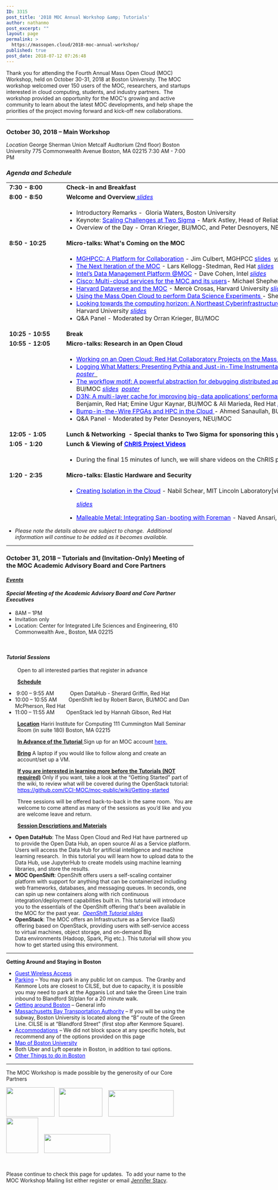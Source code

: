 ```yaml
---
ID: 3315
post_title: '2018 MOC Annual Workshop &amp; Tutorials'
author: nathanmo
post_excerpt: ""
layout: page
permalink: >
  https://massopen.cloud/2018-moc-annual-workshop/
published: true
post_date: 2018-07-12 07:26:48
---
```

<p class="entry-header">Thank you for attending the Fourth Annual Mass Open Cloud (MOC) Workshop, held on October 30-31, 2018 at Boston University. The MOC workshop welcomed over 150 users of the MOC, researchers, and startups interested in cloud computing, students, and industry partners.  The workshop provided an opportunity for the MOC's growing and active community to learn about the latest MOC developments, and help shape the priorities of the project moving forward and kick-off new collaborations.</p>


<hr />

<h3><strong>October 30, 2018 – Main Workshop</strong></h3>
<em>Location</em>
George Sherman Union
Metcalf Audtorium (2nd floor)
Boston University
775 Commonwealth Avenue
Boston, MA 02215
7:30 AM - 7:00 PM
<h3><em>Agenda and Schedule </em></h3>
<table style="width: 1184px; height: 912px;">
<tbody>
<tr style="height: 18px;">
<td style="width: 139px; height: 18px;"><strong>7:30 - 8:00 </strong></td>
<td style="width: 1029px; height: 18px;"><strong>Check-in and Breakfast </strong></td>
</tr>
<tr style="height: 18px;">
<td style="width: 139px; height: 18px;"><strong>8:00 - 8:50</strong><strong>
</strong></td>
<td style="width: 1029px; height: 18px;"><strong>Welcome and Overview</strong><span style="text-decoration: underline;"><span style="color: #0000ff; text-decoration: underline;"><em><a style="color: #0000ff; text-decoration: underline;" href="https://massopen.cloud/wp-content/uploads/2018/11/Welcome-and-Team-2018.pdf"> slides</a></em></span></span></td>
</tr>
<tr style="height: 72px;">
<td style="width: 139px; height: 72px;"><strong> </strong></td>
<td style="width: 1029px; height: 72px;">
<ul>
 	<li>Introductory Remarks -  Gloria Waters, Boston University</li>
 	<li>Keynote: <span style="color: #0000ff;"><a style="color: #0000ff; text-decoration: underline;" href="https://massopen.cloud/wp-content/uploads/2018/10/Astley-Abstract-and-Bio.pdf">Scaling Challenges at Two Sigma</a></span> - Mark Astley, Head of Reliability Engineering, Two Sigma Investments <span style="text-decoration: underline;"><span style="color: #0000ff; text-decoration: underline;"><em><a style="color: #0000ff; text-decoration: underline;" href="https://massopen.cloud/wp-content/uploads/2018/11/Astley_MOC-Workshop-2018-keynote.pdf">slides</a></em></span></span></li>
 	<li>Overview of the Day - Orran Krieger, BU/MOC, and Peter Desnoyers, NEU/MOC <span style="text-decoration: underline;"><span style="color: #0000ff; text-decoration: underline;"><em><a style="color: #0000ff; text-decoration: underline;" href="https://massopen.cloud/wp-content/uploads/2018/11/Kickoff-2018.pdf">slides</a></em></span></span></li>
</ul>
</td>
</tr>
<tr style="height: 18px;">
<td style="width: 139px; height: 18px;"><strong>8:50 - 10:25</strong></td>
<td style="width: 1029px; height: 18px;"><b>Micro-talks: What's Coming on the MOC</b></td>
</tr>
<tr style="height: 173px;">
<td style="width: 139px; height: 173px;"><strong> </strong></td>
<td style="width: 1029px; height: 173px;">
<ul>
 	<li><span style="text-decoration: underline;"><span style="color: #0000ff; text-decoration: underline;"><a style="color: #0000ff; text-decoration: underline;" href="https://massopen.cloud/wp-content/uploads/2018/10/Culbert-Abstract-and-Bio.pdf">MGHPCC: A Platform for Collaboration</a></span></span> - Jim Culbert, MGHPCC <span style="color: #0000ff; text-decoration: underline;"><a style="color: #0000ff; text-decoration: underline;" href="https://massopen.cloud/wp-content/uploads/2018/11/1.-Culbert.pdf">slides</a></span><span style="color: #0000ff;">  </span><span style="text-decoration: underline;"><em><span style="color: #0000ff; text-decoration: underline;"><a href="https://www.youtube.com/watch?v=D6fWgBh7vNU&amp;t=0s&amp;list=PLKNUArbT35cAAaJQbcLgkhmr8V6bWZa3f&amp;index=3" target="_blank" rel="noopener">video</a></span></em></span></li>
 	<li><span style="text-decoration: underline;"><span style="color: #0000ff; text-decoration: underline;"><a style="color: #0000ff; text-decoration: underline;" href="https://massopen.cloud/wp-content/uploads/2018/10/Kellogg-Stedman-Abstract-and-Bio-1.pdf">The Next Iteration of the MOC</a></span></span> - Lars Kellogg-Stedman, Red Hat <em style="color: #0000ff; text-decoration: underline; font-family: inherit; font-size: inherit;"><a style="color: #0000ff; text-decoration: underline;" href="https://massopen.cloud/wp-content/uploads/2018/11/2.-Stedman-Kellogg-MOC-Talk.pdf">slides</a></em></li>
 	<li><span style="color: #0000ff;"><a style="color: #0000ff; text-decoration: underline;" href="https://massopen.cloud/wp-content/uploads/2018/10/Abstract-and-Bio.pdf">Intel’s Data Management Platform @MOC</a></span> - Dave Cohen, Intel <em style="font-family: inherit; font-size: inherit;"><span style="text-decoration: underline;"><span style="color: #0000ff; text-decoration: underline;"><a style="color: #0000ff; text-decoration: underline;" href="https://massopen.cloud/wp-content/uploads/2018/11/3.-Cohen-MOC-Storage-Disaggregation.pdf">slides</a></span></span></em></li>
 	<li><span style="color: #0000ff;"><a style="color: #0000ff;" href="https://massopen.cloud/wp-content/uploads/2018/10/Shepherd-Abstract-and-Bio-1.pdf"><span style="text-decoration: underline;">Cisco: Multi-cloud services for the MOC and its users</span></a></span>- Michael Shepherd, Cisco <em style="font-family: inherit; font-size: inherit;"><span style="text-decoration: underline; color: #0000ff;"><a style="color: #0000ff; text-decoration: underline;" href="https://massopen.cloud/wp-content/uploads/2018/11/4.-Shepherd-MOC_OCT_2018_v2.0.pdf">slides</a></span></em></li>
 	<li><span style="text-decoration: underline;"><span style="color: #0000ff; text-decoration: underline;"><a style="color: #0000ff; text-decoration: underline;" href="https://massopen.cloud/wp-content/uploads/2018/10/Crosas-Abstract-and-Bio.pdf">Harvard Dataverse and the MOC</a></span></span> - Mercè Crosas, Harvard University <em style="color: #0000ff;"><a style="color: #0000ff; text-decoration: underline;" href="https://massopen.cloud/wp-content/uploads/2018/11/5.-Crosas-presentation.pdf">slides</a></em><span style="font-family: inherit; font-size: inherit;">  </span><span style="text-decoration: underline;"><span style="color: #0000ff;"><em><a style="color: #0000ff; text-decoration: underline;" href="https://massopen.cloud/wp-content/uploads/2018/11/5.-e-board_-Harvard-Dataverse-and-the-MOC-1.pdf">poster</a></em></span></span></li>
 	<li><span style="text-decoration: underline;"><span style="color: #0000ff; text-decoration: underline;"><a style="color: #0000ff; text-decoration: underline;" href="https://massopen.cloud/wp-content/uploads/2018/10/Huels-Abstract-and-bio.pdf">Using the Mass Open Cloud to perform Data Science Experiments</a> </span></span>- Sherard Griffin, Red Hat <em style="color: #0000ff; text-decoration: underline; font-family: inherit; font-size: inherit;"><a style="color: #0000ff; text-decoration: underline;" href="https://massopen.cloud/wp-content/uploads/2018/11/6.-Griffin_MOC-Workshop-2018-Open-Data-Hub.pdf">slides</a></em></li>
 	<li><span style="text-decoration: underline;"><span style="color: #0000ff; text-decoration: underline;"><a style="color: #0000ff; text-decoration: underline;" href="https://massopen.cloud/wp-content/uploads/2018/10/Gilmore-and-Yokel-Abstract-and-Bio.pdf">Looking towards the computing horizon: A Northeast Cyberinfrastructure Lab</a> </span></span>- Wayne Gilmore, Boston University &amp; Scott Yokel, Harvard University <em style="color: #0000ff; text-decoration: underline; font-family: inherit; font-size: inherit;"><a style="color: #0000ff; text-decoration: underline;" href="https://massopen.cloud/wp-content/uploads/2018/11/7.Gilmore-Yokel.pdf">slides</a></em></li>
 	<li>Q&amp;A Panel - Moderated by Orran Krieger, BU/MOC</li>
</ul>
</td>
</tr>
<tr style="height: 18px;">
<td style="width: 139px; height: 18px;"><strong>10:</strong><strong>25</strong><strong style="font-family: inherit; font-size: inherit;"> - 10:55</strong><strong>
</strong></td>
<td style="width: 1029px; height: 18px;"><b>Break</b></td>
</tr>
<tr style="height: 18px;">
<td style="width: 139px; height: 18px;"><strong>10:55 - 12:05</strong></td>
<td style="width: 1029px; height: 18px;"><b>Micro-talks: Research in an Open Cloud</b></td>
</tr>
<tr style="height: 173px;">
<td style="width: 139px; height: 163px;"><strong> </strong></td>
<td style="width: 1029px; height: 163px;">
<ul>
 	<li><span style="text-decoration: underline;"><a href="https://massopen.cloud/wp-content/uploads/2018/10/Brock-Abstract-and-Bio.pdf"><span style="color: #0000ff; text-decoration: underline;">Working on an Open Cloud: Red Hat Collaboratory Projects on the Mass Open Cloud</span></a></span> - Hugh Brock, Red Hat <em style="color: #0000ff; text-decoration: underline; font-family: inherit; font-size: inherit;"><a style="color: #0000ff; text-decoration: underline;" href="https://massopen.cloud/wp-content/uploads/2018/11/1.-Brock.pdf">slides</a></em></li>
 	<li><span style="color: #0000ff;"><a style="color: #0000ff;" href="https://massopen.cloud/wp-content/uploads/2018/10/Ates-and-Sturmann-Abstract-and-Bio.pdf"><span style="text-decoration: underline;">Logging What Matters: Presenting Pythia and Just-in-Time Instrumentation</span></a></span> - Emre Ates, BU &amp; Lily Sturmann, BU/Red Hat <em style="color: #0000ff;"><a style="color: #0000ff;" href="https://massopen.cloud/wp-content/uploads/2018/11/2.-Ates-Sturmann.pdf">slides</a></em><span style="font-family: inherit; font-size: inherit;">  </span><span style="text-decoration: underline;"><span style="color: #0000ff; text-decoration: underline;"><em><a style="color: #0000ff; text-decoration: underline;" href="https://massopen.cloud/wp-content/uploads/2018/11/8.-Ates-Sturmann.pdf">poster</a></em></span>  </span></li>
 	<li><a href="https://massopen.cloud/wp-content/uploads/2018/10/Abdi-and-Ghaemi-Abstract-and-Bio-1.pdf"><span style="text-decoration: underline; color: #0000ff;">The workflow motif: A powerful abstraction for debugging distributed applications</span>-</a> Mania Abdi, NEU/MOC &amp; Golsana Ghaemi, BU/MOC <em style="color: #0000ff;"><a style="color: #0000ff; text-decoration: underline;" href="https://massopen.cloud/wp-content/uploads/2018/11/3.-Ghaemi-and-Abdi.pdf">slides</a></em><span style="font-family: inherit; font-size: inherit;">  </span><span style="text-decoration: underline;"><span style="color: #0000ff;"><em><a style="color: #0000ff; text-decoration: underline;" href="https://massopen.cloud/wp-content/uploads/2018/11/6.-Abdi-and-Ghaemi-MOC-Workshop-2018-Poster.pdf">poster</a></em></span></span></li>
 	<li><a href="https://massopen.cloud/wp-content/uploads/2018/10/Benjamin-Kaynar-and-Maredia-Abstract-and-Bio.pdf"><span style="text-decoration: underline;"><span style="color: #0000ff; text-decoration: underline;">D3N: A multi-layer cache for improving big-data applications’ performance in data centers with imbalanced networks</span></span></a><em>- </em>Matt Benjamin, Red Hat; Emine Ugur Kaynar, BU/MOC &amp; Ali Marieda, Red Hat <em style="color: #0000ff; text-decoration: underline; font-family: inherit; font-size: inherit;"><a style="color: #0000ff; text-decoration: underline;" href="https://massopen.cloud/wp-content/uploads/2018/11/4.-Ugur-Bejamin-Marieda.pdf">slides</a></em></li>
 	<li><span style="text-decoration: underline;"><span style="color: #0000ff; text-decoration: underline;"><a style="color: #0000ff; text-decoration: underline;" href="https://massopen.cloud/wp-content/uploads/2018/10/Sanaullah-Abstract-and-Bio.pdf">Bump-in-the-Wire FPGAs and HPC in the Cloud</a> </span></span><em>-</em> Ahmed Sanaullah, BU</li>
 	<li>Q&amp;A Panel - Moderated by Peter Desnoyers, NEU/MOC</li>
</ul>
</td>
</tr>
<tr style="height: 18px;">
<td style="width: 139px; height: 18px;"><strong>12:05 - 1:05</strong></td>
<td style="width: 1029px; height: 18px;"><strong>Lunch &amp; Networking  - Special thanks to Two Sigma for sponsoring this year's MOC Workshop lunch!</strong></td>
</tr>
<tr style="height: 17px;">
<td style="width: 139px; height: 17px;"><strong>1:05 - 1:20</strong></td>
<td style="width: 1029px; height: 17px;"><strong>Lunch &amp; Viewing of <span style="text-decoration: underline;"><span style="color: #0000ff; text-decoration: underline;"><a style="color: #0000ff; text-decoration: underline;" href="https://www.redhat.com/en/creating-chris?sc_cid=701f2000000RRFgAAO">ChRIS Project Videos</a></span></span></strong></td>
</tr>
<tr style="height: 41px;">
<td style="width: 139px; height: 41px;"><strong> </strong></td>
<td style="width: 1029px; height: 41px;">
<ul>
 	<li>During the final 15 minutes of lunch, we will share videos on the ChRIS project.</li>
</ul>
</td>
</tr>
<tr style="height: 18px;">
<td style="width: 139px; height: 18px;"><strong>1:20 - 2:35 </strong></td>
<td style="width: 1029px; height: 18px;"><strong>Micro-talks: Elastic Hardware and Security</strong></td>
</tr>
<tr style="height: 18px;">
<td style="width: 139px; height: 18px;"><strong> </strong></td>
<td style="width: 1029px; height: 18px;">
<ul>
 	<li><span style="text-decoration: underline;"><span style="color: #0000ff; text-decoration: underline;"><a style="color: #0000ff; text-decoration: underline;" href="https://massopen.cloud/wp-content/uploads/2018/10/Schear-Abstract-and-Bio.pdf">Creating Isolation in the Cloud</a></span></span> - Nabil Schear, MIT Lincoln Laboratory[video]

<span style="text-decoration: underline;"><span style="color: #0000ff;"><em><a style="color: #0000ff; text-decoration: underline;" href="https://massopen.cloud/wp-content/uploads/2018/11/1.-Schear.pdf">slides</a></em></span></span></li>
 	<li><span style="text-decoration: underline; color: #0000ff;"><a style="color: #0000ff; text-decoration: underline;" href="https://massopen.cloud/wp-content/uploads/2018/10/Ballou-Abstract-and-Bio.pdf">Malleable Metal: Integrating San-booting with Foreman</a></span> - Naved Ansari, BU/MOC &amp; Ian Ballou, BU/MOC[video]

<span style="text-decoration: underline;"><span style="color: #0000ff; text-decoration: underline;"><em><a style="color: #0000ff; text-decoration: underline;" href="https://massopen.cloud/wp-content/uploads/2018/11/2.-Ansari-and-Ballou.pdf">slides</a></em></span></span></li>
 	<li><a href="https://massopen.cloud/wp-content/uploads/2018/10/Mohan-Abstract-and-Bio.pdf"><span style="text-decoration: underline;"><span style="color: #0000ff; text-decoration: underline;">Agentless Bare-Metal Introspection</span></span></a> - Apoorve Mohan, NEU/MOC[video]

<span style="text-decoration: underline;"><span style="color: #0000ff; text-decoration: underline;"><em><a style="color: #0000ff; text-decoration: underline;" href="https://massopen.cloud/wp-content/uploads/2018/11/3.-Mohan.pdf">slides</a></em></span></span></li>
 	<li><span style="text-decoration: underline;"><span style="color: #0000ff; text-decoration: underline;"><a style="color: #0000ff; text-decoration: underline;" href="https://massopen.cloud/wp-content/uploads/2018/10/Mossayebzedah-Abstract-and-Bio-1.pdf">The Security in Elastic Secure </a>Infrastructure</span></span>- Amin Mosayyebzadeh, BU/MOC[video]

<em style="color: #0000ff;"><a style="color: #0000ff; text-decoration: underline;" href="https://massopen.cloud/wp-content/uploads/2018/11/4.-Amin.pdf">slides</a></em>  <span style="text-decoration: underline;"><span style="color: #0000ff;"><em><a style="color: #0000ff; text-decoration: underline;" href="https://massopen.cloud/wp-content/uploads/2018/11/11.-Amin-Mossayebzadeh.pdf">poster</a></em></span> </span></li>
 	<li><a href="https://massopen.cloud/wp-content/uploads/2018/10/Patel-Abstract-and-Bio.pdf"><span style="text-decoration: underline; color: #0000ff;">Strong Isolation, Verification, and Control in Future Public Clouds</span></a> - Rushi Patel, BU</li>
 	<li><a href="https://massopen.cloud/wp-content/uploads/2018/10/Tikale-Abstract-and-Bio.pdf"><span style="text-decoration: underline;"><span style="color: #0000ff; text-decoration: underline;">FLOCX: Enabling marketplace at the bottom of the cloud</span> </span></a>- Sahil Tikale, BU/MOC[video]

<span style="text-decoration: underline;"><span style="color: #0000ff; text-decoration: underline;"><em><a style="color: #0000ff; text-decoration: underline;" href="https://massopen.cloud/wp-content/uploads/2018/11/5.-Tikale.pdf">slides</a></em></span></span></li>
 	<li><span style="text-decoration: underline;"><span style="color: #0000ff; text-decoration: underline;"><em>Q&amp;A Panel - Moderated by Orran Krieger, BU/MOC</em></span></span></li>
</ul>
</td>
</tr>
<tr style="height: 18px;">
<td style="width: 139px; height: 18px;"><strong>2:35 - 3:40</strong></td>
<td style="width: 1029px; height: 18px;"><strong>Micro-talks: Research on an Open Cloud</strong></td>
</tr>
<tr style="height: 135px;">
<td style="width: 139px; height: 135px;"><strong> </strong></td>
<td style="width: 1029px; height: 135px;">
<ul>
 	<li><span style="text-decoration: underline;"><a href="https://massopen.cloud/wp-content/uploads/2018/10/McPherson-and-Pienaar-Abstract-and-Bio-2.pdf"><span style="color: #0000ff; text-decoration: underline;">Medical Image Processing on the MOC with ChRIS and OpenShift</span> </a></span>- Dan McPherson, Red Hat &amp; Rudolph Pienaar, Boston Children's Hospital[video]

<span style="text-decoration: underline;"><span style="color: #0000ff;"><em><a style="color: #0000ff; text-decoration: underline;" href="https://massopen.cloud/wp-content/uploads/2018/11/1.-McPherson-Pienaar.pdf">slides</a></em></span></span></li>
 	<li><span style="text-decoration: underline;"><span style="color: #0000ff; text-decoration: underline;"><a style="color: #0000ff; text-decoration: underline;" href="https://massopen.cloud/wp-content/uploads/2018/10/Getchell-Abstract-and-Bio.pdf">Secure Multi-Party Computing in the Cloud</a></span></span> - Ben Getchell, BU[video]

<em><span style="color: #0000ff;"><a style="color: #0000ff;" href="https://massopen.cloud/wp-content/uploads/2018/11/2.-Getchell-MOC_Workshop.pdf">slides</a></span></em>  <span style="text-decoration: underline;"><em><span style="color: #0000ff; text-decoration: underline;"><a style="color: #0000ff; text-decoration: underline;" href="https://www.youtube.com/watch?v=_vEJmd_rO-0&amp;feature=youtu.be">demo</a> </span></em></span></li>
 	<li><a href="https://massopen.cloud/wp-content/uploads/2018/10/Dong-Abstract-and-Bio.pdf"><span style="text-decoration: underline; color: #0000ff;">A demonstration of adapting HW to SW needs for network workloads</span></a> - Han Dong, BU[video]

<em style="color: #0000ff;"><a style="color: #0000ff; text-decoration: underline;" href="https://massopen.cloud/wp-content/uploads/2018/11/3.-HanDong_MOC2018_presentation.pdf">slides</a></em>   <span style="text-decoration: underline;"><span style="color: #0000ff;"><em><a style="color: #0000ff; text-decoration: underline;" href="https://massopen.cloud/wp-content/uploads/2018/11/15.-HanDong_MOC2018_eboard.pdf">poster</a></em> </span></span></li>
 	<li><span style="text-decoration: underline; color: #0000ff;"><a style="color: #0000ff; text-decoration: underline;" href="https://massopen.cloud/wp-content/uploads/2018/10/UKL__A_Unikernel_based_on_Linux.pdf">A Unikernal based on Linux</a></span> - Ali Raza, BU &amp; Parul Sohal, BU[video]

<span style="text-decoration: underline;"><em><span style="color: #0000ff;"><a style="color: #0000ff; text-decoration: underline;" href="https://massopen.cloud/wp-content/uploads/2018/11/4.-Raza-Sohal.pdf">slides</a></span></em></span></li>
 	<li><a href="https://massopen.cloud/wp-content/uploads/2018/10/Unger-Abstract-and-Bio.pdf"><span style="text-decoration: underline;"><span style="color: #0000ff; text-decoration: underline;">FaaS: Think Outside the Container</span> </span></a>- Tommy Unger, BU[video]

<span style="text-decoration: underline;"><span style="color: #0000ff;"><em><a style="color: #0000ff; text-decoration: underline;" href="https://massopen.cloud/wp-content/uploads/2018/11/5.-Unger-FaaS-Talk.pdf">slides</a></em></span></span></li>
 	<li>Q&amp;A Panel - Moderated by Pater Desnoyers, NEU/MOC</li>
</ul>
</td>
</tr>
<tr style="height: 18px;">
<td style="width: 139px; height: 18px;"><strong>3:40 - 4:10</strong></td>
<td style="width: 1029px; height: 18px;"><strong>Break</strong></td>
</tr>
<tr style="height: 18px;">
<td style="width: 139px; height: 18px;"><strong>4:10 - 4:55</strong></td>
<td style="width: 1029px; height: 18px;"><strong>Roundtables (Attendees will pick one to attend)</strong></td>
</tr>
<tr style="height: 42px;">
<td style="width: 139px; height: 42px;"><span style="text-decoration: underline; color: #0000ff;"><strong> </strong></span></td>
<td style="width: 1029px; height: 42px;">
<ul>
 	<li><span style="text-decoration: underline;"><span style="color: #0000ff; text-decoration: underline;"><a style="color: #0000ff; text-decoration: underline;" href="https://massopen.cloud/wp-content/uploads/2018/10/Research-Roundtable-1.pdf">Future Research Opportunities in the MOC </a></span></span>- facilitated by Ayse Coskun, BU; Raja Sambasivan, BU &amp; Mayank Varia, BU
<ul>
 	<li><a href="https://docs.google.com/document/d/1H1oM8PLU0YQ8W_7wGq4RL03kjh4kqMKv5u4A4IHGIGo/edit"><span style="text-decoration: underline;"><span style="color: #0000ff; text-decoration: underline;">Link to Cloud Research Roundtable Notes</span></span></a></li>
</ul>
</li>
 	<li><a href="https://massopen.cloud/wp-content/uploads/2018/10/Data-Science-and-the-MOC-Roundtable-1.pdf"><span style="text-decoration: underline; color: #0000ff;">Data Science and the MOC</span></a> - facilitated by Merce Crosas, Harvard University &amp; Sherard Griffin, Red Hat
<ul>
 	<li><span style="text-decoration: underline; color: #0000ff;"><a style="color: #0000ff; text-decoration: underline;" href="https://docs.google.com/document/d/1FUiv4P64cmqvtgRR2FH52LC3Xr1wkkQCV2A9PpxlXbk/edit?usp=sharing">Link to Data Science Roundtable</a></span></li>
</ul>
</li>
 	<li><span style="text-decoration: underline;"><span style="color: #0000ff; text-decoration: underline;"><a style="color: #0000ff; text-decoration: underline;" href="https://massopen.cloud/wp-content/uploads/2018/10/NECI-Roundtable-2.pdf">Looking towards the computing horizon: A Northeast Cyberinfrastructure Lab</a> </span></span>- facilitated by John Goodhue, MGHPCC &amp; Scott Yokel, Harvard University
<ul>
 	<li><span style="text-decoration: underline; color: #0000ff;"><a style="color: #0000ff; text-decoration: underline;" href="https://docs.google.com/document/d/1zUAUezQOcWtRmrIUhLHA8LQ0f25dCS0OQ1ZAznR2mMA/edit?usp=sharing">Link to NECI Lab Roundtable Notes</a></span></li>
</ul>
</li>
</ul>
</td>
</tr>
<tr style="height: 17px;">
<td style="width: 139px; height: 17px;"><strong>4:55 - 5:10</strong></td>
<td style="width: 1029px; height: 17px;"><strong>Break  (Roundtable leads prepare report outs)</strong></td>
</tr>
<tr style="height: 18px;">
<td style="width: 139px; height: 18px;"><strong>5:10 - 5:30</strong></td>
<td style="width: 1029px; height: 18px;"><strong>Roundtable Report Outs</strong></td>
</tr>
<tr style="height: 18px;">
<td style="width: 139px; height: 18px;"><strong>5:30 - 5:40</strong></td>
<td style="width: 1029px; height: 18px;"><strong>Closing Remarks</strong></td>
</tr>
<tr style="height: 18px;">
<td style="width: 139px; height: 18px;"><strong>5:40 - 6:45</strong></td>
<td style="width: 1029px; height: 18px;"><strong>Reception - Special thanks to Red Hat for sponsoring this year's MOC Workshop reception!</strong></td>
</tr>
</tbody>
</table>
<ul>
 	<li><em>Please note the details above are subject to change.  Additional information will continue to be added as it becomes available.</em></li>
</ul>

<hr />

<h3><strong>October 31, 2018 – Tutorials and (Invitation-Only) Meeting of the MOC Academic Advisory Board and Core Partners</strong></h3>
<h4><span style="text-decoration: underline;"><strong><em>Events</em></strong></span></h4>
<h4><strong><em>Special Meeting of the Academic Advisory Board and Core Partner Executives</em></strong></h4>
<ul>
 	<li>8AM – 1PM</li>
 	<li>Invitation only</li>
 	<li>Location: Center for Integrated Life Sciences and Engineering, 610 Commonwealth Ave., Boston, MA 02215</li>
</ul>
&nbsp;
<h4><strong><em>Tutorial Sessions</em> </strong></h4>
<p style="padding-left: 30px;">Open to all interested parties that register in advance</p>
<p style="padding-left: 30px;"><strong><u>Schedule</u></strong></p>

<ul>
 	<li> 9:00 – 9:55 AM           Open DataHub - Sherard Griffin, Red Hat</li>
 	<li>10:00 – 10:55 AM        OpenShift led by Robert Baron, BU/MOC and Dan McPherson, Red Hat</li>
 	<li>11:00 – 11:55 AM        OpenStack led by Hannah Gibson, Red Hat</li>
</ul>
<p style="padding-left: 30px;"><strong><u>Location</u></strong>
Hariri Institute for Computing
111 Cummington Mall
Seminar Room (in suite 180)
Boston, MA 02215</p>
<p style="padding-left: 30px;"><strong><u>In Advance of the Tutorial
</u></strong>Sign up for an MOC account <span style="text-decoration: underline;"><span style="color: #0000ff;"><a style="color: #0000ff; text-decoration: underline;" href="https://massopen.cloud/blog/user-account-request-form/">here.</a></span></span></p>
<p style="padding-left: 30px;"><strong><u>Bring</u></strong>
A laptop if you would like to follow along and create an account/set up a VM.</p>
<p style="padding-left: 30px;"><strong><u>If you are interested in learning more before the Tutorials (NOT required)</u></strong>
Only if you want, take a look at the “Getting Started” part of the wiki, to review what will be covered during the OpenStack tutorial:
<span style="text-decoration: underline;"><span style="color: #0000ff;"><a style="color: #0000ff; text-decoration: underline;" href="https://github.com/CCI-MOC/moc-public/wiki/Getting-started">https://github.com/CCI-MOC/moc-public/wiki/Getting-started</a></span></span></p>
<p style="padding-left: 30px;">Three sessions will be offered back-to-back in the same room.  You are welcome to come attend as many of the sessions as you’d like and you are welcome leave and return.</p>
<p style="padding-left: 30px;"><strong><u>Session Descriptions and Materials</u></strong></p>

<ul>
 	<li><strong>Open DataHub</strong>: The Mass Open Cloud and Red Hat have partnered up to provide the Open Data Hub, an open source AI as a Service platform.  Users will access the Data Hub for artificial intelligence and machine learning research.  In this tutorial you will learn how to upload data to the Data Hub, use JupyterHub to create models using machine learning libraries, and store the results.</li>
 	<li><strong>MOC OpenShift</strong>: OpenShift offers users a self-scaling container platform with support for anything that can be containerized including web frameworks, databases, and messaging queues. In seconds, one can spin up new containers along with rich continuous integration/deployment capabilities built in. This tutorial will introduce you to the essentials of the OpenShift offering that's been available in the MOC for the past year.  <span style="text-decoration: underline;"><span style="color: #0000ff;"><em><a style="color: #0000ff; text-decoration: underline;" href="https://massopen.cloud/wp-content/uploads/2018/11/OpenShift-Tutorial.pdf">OpenShift Tutorial slides</a></em></span></span></li>
 	<li><strong>OpenStack</strong>: The MOC offers an Infrastructure as a Service (IaaS) offering based on OpenStack, providing users with self-service access to virtual machines, object storage, and on-demand Big Data environments (Hadoop, Spark, Pig etc.). This tutorial will show you how to get started using this environment.</li>
</ul>

<hr />

<strong>Getting Around and Staying in Boston
</strong>
<ul>
 	<li><span style="text-decoration: underline;"><span style="color: #0000ff;"><a style="color: #0000ff; text-decoration: underline;" href="https://www.bu.edu/tech/services/support/networks/wireless/guest/">Guest Wireless Access</a></span></span></li>
 	<li><span style="text-decoration: underline;"><span style="color: #0000ff;"><a style="color: #0000ff; text-decoration: underline;" href="https://www.bu.edu/parking/lots-locations/family-guests-and-visitor-parking/">Parking</a></span></span> – You may park in any public lot on campus.  The Granby and Kenmore Lots are closest to CILSE, but due to capacity, it is possible you may need to park at the Agganis Lot and take the Green Line train inbound to Blandford St/plan for a 20 minute walk.</li>
 	<li><span style="text-decoration: underline; color: #0000ff;"><a style="color: #0000ff; text-decoration: underline;" href="http://www.bu.edu/admissions/student-life/city-of-boston/transportation/">Getting around Boston</a></span> – General info</li>
 	<li><a href="http://www.mbta.com/"><span style="text-decoration: underline; color: #0000ff;">Massachusetts Bay Transportation Authority</span></a> – If you will be using the subway, Boston University is located along the “B” route of the Green Line. CILSE is at “Blandford Street” (first stop after Kenmore Square).</li>
 	<li><a href="http://www.bu.edu/alumni/benefits-resources/travel/#hotels"><span style="text-decoration: underline;"><span style="color: #0000ff; text-decoration: underline;">Accommodations</span></span></a> – We did not block space at any specific hotels, but recommend any of the options provided on this page</li>
 	<li><a href="http://www.bu.edu/maps/"><span style="text-decoration: underline;"><span style="color: #0000ff; text-decoration: underline;">Map of Boston University</span></span></a></li>
 	<li>Both Uber and Lyft operate in Boston, in addition to taxi options.</li>
 	<li><span style="text-decoration: underline;"><span style="color: #0000ff;"><a style="color: #0000ff; text-decoration: underline;" href="http://www.bu.edu/admissions/student-life/city-of-boston/">Other Things to do in Boston</a></span></span></li>
</ul>

<hr />

The MOC Workshop is made possible by the generosity of our Core Partners

<img class="alignnone wp-image-781" src="https://massopen.cloud/wp-content/uploads/2016/03/cisco-logo-3-300x182.jpg" alt="" width="130" height="79" />   <img class="alignnone wp-image-780" src="https://massopen.cloud/wp-content/uploads/2016/03/293px-Intel-logo.svg.png" alt="" width="117" height="77" />    <img class="alignnone wp-image-3204" src="https://massopen.cloud/wp-content/uploads/2016/03/na_logo_hrz_2c_rgb_lrg1-300x120.jpg" alt="" width="176" height="71" />   <img class="alignnone wp-image-787" src="https://massopen.cloud/wp-content/uploads/2016/03/redhat-logo-273x300.jpg" alt="" width="86" height="95" />    <img class="alignnone wp-image-785" src="https://massopen.cloud/wp-content/uploads/2016/03/TwoSigma-636x183-300x86.png" alt="" width="178" height="51" />

&nbsp;

Please continue to check this page for updates.  To add your name to the MOC Workshop Mailing list either register or email <a href="jstacy@bu.edu">Jennifer Stacy</a>.